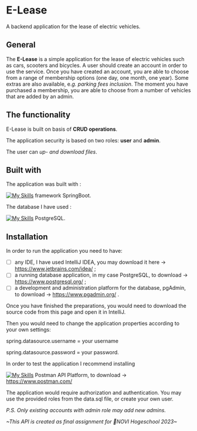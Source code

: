 # E-Lease

A backend application for the lease of electric vehicles.

## General
The **E-Lease** is a simple application for the lease of electric vehicles such as cars, scooters and bicycles.
A user should create an account in order to use the service.
Once you have created an account, you are able to choose from a range of membership options (one day, one month, one year). Some extras are also available, e._g. parking fees inclusion_. 
The moment you have purchased a membership, you are able to choose from a number of vehicles that are added by an admin. 


## The functionality
E-Lease is built on basis of **CRUD operations**.

The application security is based on two roles: **user** and **admin**.

The user can _up- and download files_.

## Built with
The application was built with :

[![My Skills](https://skillicons.dev/icons?i=java)](https://skillicons.dev) framework
 SpringBoot.

The database I have used :

[![My Skills](https://skillicons.dev/icons?i=postgres)](https://skillicons.dev)
PostgreSQL.


## Installation

In order to run the application you need to have:
-[ ] any IDE, I have used IntelliJ IDEA, you may download it here -> https://www.jetbrains.com/idea/ ;
- [ ] a running database application, in my case PostgreSQL, to download -> https://www.postgresql.org/ ; 
- [ ] a development and administration platform for the database, pgAdmin, to download -> https://www.pgadmin.org/ .

Once you have finished the preparations, you would need to download the source code from this page and open it in IntelliJ.

Then you would need to change the application properties according to your own settings: 

spring.datasource.username = your username

spring.datasource.password = your password.

In order to test the application I recommend installing

[![My Skills](https://skillicons.dev/icons?i=postman)](https://skillicons.dev)
Postman API Platform, to download -> https://www.postman.com/ 

The application would require authorization and authentication. You may use the provided roles from the data.sql file, or create your own user.

_P.S. Only existing accounts with admin role may add new admins._


_~This API is created as final assignment for 💫NOVI Hogeschool 2023~_